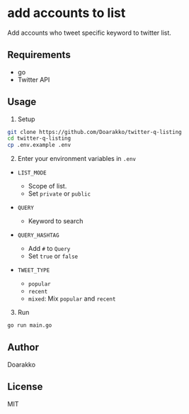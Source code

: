 # add accounts to list

Add accounts who tweet specific keyword to twitter list.

## Requirements

- go
- Twitter API

## Usage

1. Setup

```sh
git clone https://github.com/Doarakko/twitter-q-listing
cd twitter-q-listing
cp .env.example .env
```

2. Enter your environment variables in `.env`

- `LIST_MODE`

  - Scope of list.
  - Set `private` or `public`

- `QUERY`

  - Keyword to search

- `QUERY_HASHTAG`

  - Add `#` to `Query`
  - Set `true` or `false`

- `TWEET_TYPE`
  - `popular`
  - `recent`
  - `mixed`: Mix `popular` and `recent`

3. Run

```sh
go run main.go
```

## Author

Doarakko

## License

MIT
